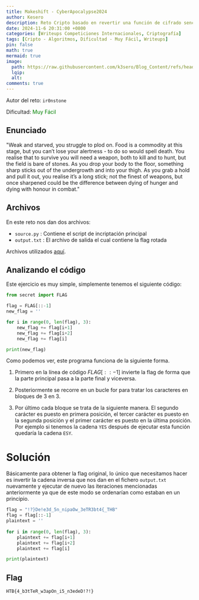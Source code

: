 ```yaml
---
title: Makeshift - CyberApocalypse2024
author: Kesero
description: Reto Cripto basado en revertir una función de cifrado sencilla.
date: 2024-11-6 20:31:00 +0800
categories: [Writeups Competiciones Internacionales, Criptografía]
tags: [Cripto - Algoritmos, Dificultad - Muy Fácil, Writeups]
pin: false
math: true
mermaid: true
image:
  path: https://raw.githubusercontent.com/k3sero/Blog_Content/refs/heads/main/Competiciones_Internacionales_Writeups/2024/Cripto/CyberApocalypse2024/Makeshift/Makeshift.png
  lqip: 
  alt: 
comments: true
---
```


Autor del reto: `ir0nstone`

Dificultad: <font color=green>Muy Fácil</font>

## Enunciado

"Weak and starved, you struggle to plod on. Food is a commodity at this stage, but you can’t lose your alertness - to do so would spell death. You realise that to survive you will need a weapon, both to kill and to hunt, but the field is bare of stones. As you drop your body to the floor, something sharp sticks out of the undergrowth and into your thigh. As you grab a hold and pull it out, you realise it’s a long stick; not the finest of weapons, but once sharpened could be the difference between dying of hunger and dying with honour in combat."

## Archivos

En este reto nos dan dos archivos:

- `source.py` : Contiene el script de incriptación principal
- `output.txt` : El archivo de salida el cual contiene la flag rotada

Archivos utilizados [aquí](https://github.com/k3sero/Blog_Content/tree/main/Competiciones_Internacionales_Writeups/2024/Cripto/CyberApocalypse2024/Makeshift).

## Analizando el código

Este ejercicio es muy simple, simplemente tenemos el siguiente código:

```python
from secret import FLAG

flag = FLAG[::-1]
new_flag = ''

for i in range(0, len(flag), 3):
    new_flag += flag[i+1]
    new_flag += flag[i+2]
    new_flag += flag[i]

print(new_flag)
```

Como podemos ver, este programa funciona de la siguiente forma.

1. Primero en la línea de código $FLAG[::-1]$ invierte la flag de forma que la parte principal pasa a la parte final y viceversa.

2. Posteriormente se recorre en un bucle for para tratar los caracteres en bloques de 3 en 3.

3. Por último cada bloque se trata de la siguiente manera. El segundo carácter es puesto en primera posición, el tercer carácter es puesto en la segunda posición y el primer carácter es puesto en la última posición. Por ejemplo si tenemos la cadena `YES` después de ejecutar esta función quedaría la cadena `ESY`.


# Solución

Básicamente para obtener la flag original, lo único que necesitamos hacer es invertir la cadena inversa que nos dan en el fichero `output.txt` nuevamente y ejecutar de nuevo las iteraciones mencionadas anteriormente ya que de este modo se ordenarían como estaban en un principio.

```python
flag = "!?}De!e3d_5n_nipaOw_3eTR3bt4{_THB"
flag = flag[::-1]
plaintext = ''
 
for i in range(0, len(flag), 3):
    plaintext += flag[i+1]
    plaintext += flag[i+2]
    plaintext += flag[i]

print(plaintext)
```
## Flag

`HTB{4_b3tTeR_w3apOn_i5_n3edeD!?!}`